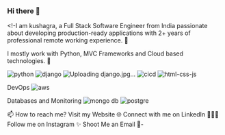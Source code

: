 ### Hi there 👋

<!-I am kushagra, a Full Stack Software Engineer from India   passionate about developing production-ready applications with 2+ years of professional remote working experience. 🎯

I mostly work with Python, MVC Frameworks and Cloud based technologies. 🚀

![python](https://user-images.githubusercontent.com/97274572/228128725-f597e703-0277-4448-8786-91f52a0022c6.gif) ![django](https://user-images.githubusercontent.com/97274572/228129163-5136c462-32ba-47c7-9e9a-779e9e37fbb9.jpg) ![Uploading django.jpg…]() ![cicd](https://user-images.githubusercontent.com/97274572/228129260-032a4ffa-fbea-43bf-9234-f26893fe6bca.gif) ![html-css-js](https://user-images.githubusercontent.com/97274572/228129382-174f71c3-5f0a-4b68-ae8f-a8c5e31d6dcc.png)

  





DevOps
 ![aws](https://user-images.githubusercontent.com/97274572/228129284-85eed962-7577-417b-8f15-410fd70c4108.gif)


Databases and Monitoring
![mongo db](https://user-images.githubusercontent.com/97274572/228129343-b76cf366-cece-46ba-b1c0-273f3f72f19c.png)
![postgre](https://user-images.githubusercontent.com/97274572/228129351-6dad8f7f-3a2e-4cef-aece-4bc455811d6c.png)

   
📫 How to reach me?
Visit my Website 🌐
Connect with me on LinkedIn 👨🏻‍💻
Follow me on Instagram ✨
Shoot Me an Email 💌-

